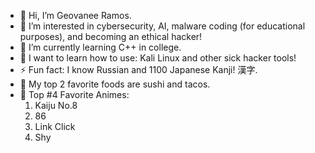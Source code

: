 - 👋 Hi, I’m Geovanee Ramos.
- 👀 I’m interested in cybersecurity, AI, malware coding (for educational purposes), and becoming an ethical hacker!
- 🌱 I’m currently learning C++ in college.
- 🌳 I want to learn how to use: Kali Linux and other sick hacker tools!
- ⚡ Fun fact: I know Russian and 1100 Japanese Kanji! 漢字.
- 🍣 My top 2 favorite foods are sushi and tacos.
- 🎴 Top #4 Favorite Animes:
    1. Kaiju No.8
    2. 86
    3. Link Click
    4. Shy
